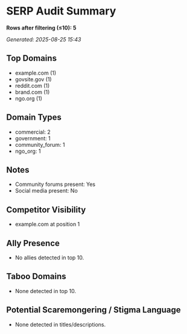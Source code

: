 # SERP Audit Summary

**Rows after filtering (≤10): 5**

_Generated: 2025-08-25 15:43_

## Top Domains
- example.com (1)
- govsite.gov (1)
- reddit.com (1)
- brand.com (1)
- ngo.org (1)

## Domain Types
- commercial: 2
- government: 1
- community_forum: 1
- ngo_org: 1

## Notes
- Community forums present: Yes
- Social media present: No

## Competitor Visibility
- example.com at position 1

## Ally Presence
- No allies detected in top 10.

## Taboo Domains
- None detected in top 10.

## Potential Scaremongering / Stigma Language
- None detected in titles/descriptions.
